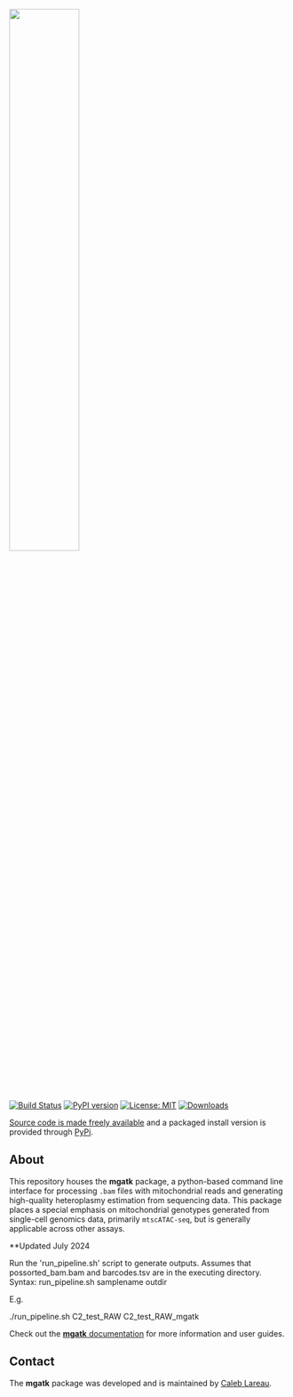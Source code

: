 <p align="left">
  <img src="media/logo.png" width="50%"/>
</p>

[![Build Status](https://app.travis-ci.com/caleblareau/mgatk.svg?branch=master)](https://app.travis-ci.com/caleblareau/mgatk)
[![PyPI version](https://badge.fury.io/py/mgatk.svg)](https://pypi.python.org/pypi/mgatk)
[![License: MIT](https://img.shields.io/badge/License-MIT-blue.svg)](https://opensource.org/licenses/MIT)
[![Downloads](https://pepy.tech/badge/mgatk/month)](https://pepy.tech/project/mgatk)

[Source code is made freely available](http://github.com/caleblareau/mgatk)
and a packaged install version is provided through [PyPi](https://pypi.python.org/pypi/mgatk/).
<br>

## About
This repository houses the **mgatk** package, a python-based command line interface for
processing `.bam` files with mitochondrial reads and generating high-quality heteroplasmy 
estimation from sequencing data. This package places a special emphasis on mitochondrial
genotypes generated from single-cell genomics data, primarily `mtscATAC-seq`, but is generally
applicable across other assays. 
<br>

**Updated July 2024


Run the 'run_pipeline.sh' script to generate outputs. Assumes that possorted_bam.bam and barcodes.tsv are in the executing directory.
Syntax: run_pipeline.sh samplename outdir

E.g. 

./run_pipeline.sh C2_test_RAW C2_test_RAW_mgatk

Check out the [**mgatk** documentation](https://github.com/caleblareau/mgatk/wiki) for more 
information and user guides. 

## Contact

The **mgatk** package was developed and is maintained by [Caleb Lareau](https://profiles.stanford.edu/caleb-lareau).

<br><br>

